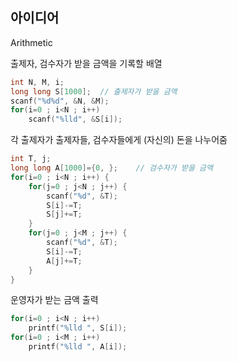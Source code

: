 ## 아이디어
Arithmetic

출제자, 검수자가 받을 금액을 기록할 배열
```c
int N, M, i;
long long S[1000];	// 출제자가 받을 금액
scanf("%d%d", &N, &M);
for(i=0 ; i<N ; i++)
	scanf("%lld", &S[i]);
```
각 출제자가 출제자들, 검수자들에게 (자신의) 돈을 나누어줌
```c
int T, j;
long long A[1000]={0, };	// 검수자가 받을 금액
for(i=0 ; i<N ; i++) {
	for(j=0 ; j<N ; j++) {
		scanf("%d", &T);
		S[i]-=T;
		S[j]+=T;
	}
	for(j=0 ; j<M ; j++) {
		scanf("%d", &T);
		S[i]-=T;
		A[j]+=T;
	}
}
```
운영자가 받는 금액 출력
```c
for(i=0 ; i<N ; i++)
	printf("%lld ", S[i]);
for(i=0 ; i<M ; i++)
	printf("%lld ", A[i]);
```
